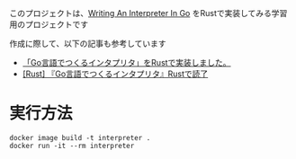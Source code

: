 このプロジェクトは、[Writing An Interpreter In Go](https://www.amazon.co.jp/Writing-Interpreter-English-Thorsten-Ball-ebook/dp/B01N2T1VD2) をRustで実装してみる学習用のプロジェクトです

作成に際して、以下の記事も参考しています
* [「Go言語でつくるインタプリタ」をRustで実装しました。](https://buildersbox.corp-sansan.com/entry/2020/06/29/110000)
* [[Rust] 『Go言語でつくるインタプリタ』Rustで読了](https://qiita.com/osanshouo/items/d1b18c90e06670d602fa)

# 実行方法

`docker image build -t interpreter .`  
`docker run -it --rm interpreter`
